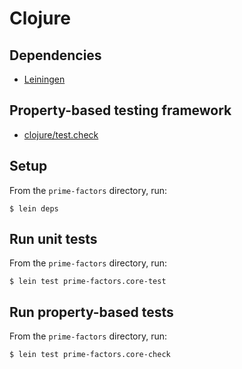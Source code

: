 # Clojure

## Dependencies
- [Leiningen](http://leiningen.org/)

## Property-based testing framework
- [clojure/test.check](https://github.com/clojure/test.check)

## Setup
From the `prime-factors` directory, run:

```
$ lein deps
```

## Run unit tests

From the `prime-factors` directory, run:

```
$ lein test prime-factors.core-test
```

## Run property-based tests

From the `prime-factors` directory, run:

```
$ lein test prime-factors.core-check
```
